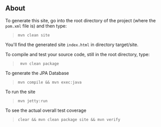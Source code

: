 About
-----

To generate this site, go into the root directory
of the project (where the `pom.xml` file is) and then type:

> `mvn clean site`

You'll find the generated site `index.html` in directory target/site.

To compile and test your source code, still in the root directory, type:

> ` mvn clean package`

To generate the JPA Database
> `mvn compile && mvn exec:java`

To run the site
> `mvn jetty:run`

To see the actual overall test coverage
> `clear && mvn clean package site && mvn verify`

